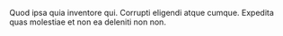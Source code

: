 Quod ipsa quia inventore qui. Corrupti eligendi atque cumque. Expedita quas molestiae et non ea deleniti non non.
